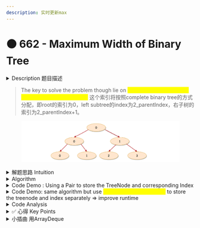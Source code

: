 ```yaml
---
description: 实时更新max
---
```


# 🟠 662 - Maximum Width of Binary Tree

<details>

<summary>Description 题目描述 </summary>

Given the `root` of a binary tree, return _the **maximum width** of the given tree_.

The **maximum width** of a tree is the maximum **width** among all levels.

The **width** of one level is defined as the length between the end-nodes (the leftmost and rightmost non-null nodes), where the null nodes between the end-nodes that would be present in a complete binary tree extending down to that level are also counted into the length calculation.

It is **guaranteed** that the answer will in the range of a **32-bit** signed integer.

```
           1
         /   \
        3     2
       / \     \  
      5   3     9 

Output: 4
Explanation: third level with the length 4 (5,3,null,9).
```

```
          1
         / \
        3   2
       /     \  
      5       9 
     /         \
    6           7
Output: 8
Explanation: fourth level with the length 8 (6,null,null,null,null,null,null,7)
```

<pre><code>          1
         / \
        3   2 
       /        
      5      
<strong>
</strong>Output: 2
Explanation: second level with the length 2 (3,2).
</code></pre>

```
          1
         /  
        3    
       / \       
      5   3     

Output: 2
Explanation: third level with the length 2 (5,3).
```

</details>

> The key to solve the problem though lie on <mark style="color:yellow;">**how we index the nodes that are on the same level.**</mark>  这个索引将按照complete binary tree的方式分配，即root的索引为0，left subtree的index为2_parentIndex，右子树的索引为2_parentIndex+1。

<figure><img src="../../.gitbook/assets/image (2).png" alt=""><figcaption></figcaption></figure>

<details>

<summary>解题思路 Intuition </summary>

intuition: 用level order traversal, 形成每层的一个nested list&#x20;

</details>

<details>

<summary>Algorithm </summary>

<pre><code>我们按照完全二叉树的方式为每个节点分配索引。
根节点的索引为0，左子节点的索引为2parentIndex，右子节点的索引为2parentIndex+1。
所以，树的节点和其对应的索引如下：
    1(0)      [(1, 0)]
   /   \
 3(0)  2(1)   [(3, 0), (2, 1)]   -> 首部索引：0，尾部索引：1，宽度：1 - 0 + 1 = 2
 /
5(0)          [(5, 0)]   -> 首部索引：0，尾部索引：0，宽度：0 - 0 + 1 = 1
==========================================================================
    1(0)      [(1, 0)]
   /   \
 3(0)  2(1)   [(3, 0), (2, 1)]   -> <a data-footnote-ref href="#user-content-fn-1">索引</a>：0，尾部索引：1，宽度：1 - 0 + 1 = 2
 / \     \
5(0) 3(1) 9(3)  [(5, 0), (3, 1), (9, 3)]   -> 首部索引：0，尾部索引：3，宽度：3 - 0 + 1 = 4
</code></pre>

算法步骤：

1. <mark style="color:orange;">**Initialization**</mark>\
   **-** Initialize 一个empty queue，enqueue  <mark style="color:blue;">**root.val及index**</mark> as a <mark style="color:yellow;">**PAIR**</mark>\
   **-** Initialize a variable <mark style="color:yellow;">**maxWidth**</mark> to record the maximum width -- to be updated
2. <mark style="color:orange;">**Loop**</mark>: when the queue is not empty, process each level of the tree
   * <mark style="color:blue;">**Calculate Width**</mark>: Record the indices of the front and end nodes in the queue. \
     The width of this level is `endIndex - frontIndex + 1`.
   * <mark style="color:blue;">**Update Max Width**</mark>: If the calculated width is larger than `maxWidth`, update `maxWidth`.
   * <mark style="color:blue;">**Enqueue Children**</mark>: Traverse each node in the queue (i.e., all nodes at the current level), enqueue their children nodes with their corresponding indices. The index of the left child node is `2 * index`, and the index of the right child node is `2 * index + 1`.
3. 返回所有层中宽度最大的值。

</details>

<details>

<summary>Code Demo : Using  a Pair to store the TreeNode and corresponding Index</summary>

This algorithm computes the maximum width of a binary tree using a <mark style="color:yellow;">**breadth-first search (BFS) approach**</mark>. Here are the steps:

1. <mark style="color:yellow;">**Initialization**</mark>
   1. Initialize an <mark style="color:blue;">**empty queu**</mark>e and add a <mark style="color:blue;">**pair of root and 0**</mark> to it. \
      This pair represents a node and its corresponding index at a given level.
   2. Initialize <mark style="color:blue;">**maxWidth**</mark> as `0`. This variable will <mark style="color:blue;">**keep track of the maximum width of the tree across all levels.**</mark>
2. <mark style="color:yellow;">**Loop**</mark>: Start a <mark style="color:blue;">**WHILE**</mark> loop that continues until the queue is empty. This loop will iterate level by level through the tree.
   1. For each level, record the <mark style="color:blue;">**size**</mark> of the queue, which represents the total number of nodes at this level.
   2. Initialize `left` and `right` variables as `-1`. These variables will hold the indices of the leftmost and rightmost nodes at each level.
   3. Start a <mark style="color:yellow;">**FOR loop**</mark> that iterates `size` times. This loop will process all nodes at the current level.
      1. For each node at the current level, remove the node from the queue and get its index.
      2. If the node is the first at its level (`i == 0`), record its index in `left`. If the node is the last at its level (`i == size - 1`), record its index in `right`.
      3. If the current node has a left child, add a pair of the left child and its corresponding index (`2 * index`) to the queue. If the current node has a right child, add a pair of the right child and its corresponding index (`2 * index + 1`) to the queue.
      4. After processing all nodes at the current level, calculate the width of this level as `right - left + 1`, and update `maxWidth` if the current level's width is greater than `maxWidth`.
3. Finally, return `maxWidth` as the maximum width of the binary tree.

```java
class Solution {
    public int widthOfBinaryTree(TreeNode root) {
     // ========= Initialization ============
        Queue<Pair<TreeNode, Integer>> queue = new LinkedList<>();
        queue.offer(new Pair<>(root, 0));
        int maxWidth = 0;
      
     // ============== Loop ==================
        while (!queue.isEmpty()) {
        
            int size = queue.size();
            int left = -1, right = -1;

            for (int i = 0; i < size; i++) {
                Pair<TreeNode, Integer> pair = queue.poll();
                TreeNode node = pair.getKey();
                int index = pair.getValue();
                
                // check
                if (i == 0) left = index;
                if (i == size - 1) right = index;
                // update queue: check left and right 
                if (node.left != null) {
                    queue.offer(new Pair<>(node.left, 2 * index));
                }
                if (node.right != null) {
                    queue.offer(new Pair<>(node.right, 2 * index + 1));
                }
            }

            maxWidth = Math.max(maxWidth, right - left + 1);
        }

        return maxWidth;
    }
}
```

</details>

<details>

<summary>Code Demo: same algorithm but use <mark style="color:yellow;">TWO QUEUES(linked list)</mark> to store the treenode and index separately => improve runtime</summary>

```java
class Solution {
    public int widthOfBinaryTree(TreeNode root) {
        // ========= Initialization ============
        // Initialization: two empty queue
        Queue<TreeNode> nodeQueue = new LinkedList<>(); // store each node to get the size
        Queue<Integer> indexQueue = new LinkedList<>(); // store each node's level index
        nodeQueue.offer(root);
        indexQueue.offer(0);
        // Initialization: maxWidth = 0 => to be updated
        int maxWidth = 0;
        
        // ============== Loop ==================
        while (!nodeQueue.isEmpty()) {
            int levelSize = nodeQueue.size(); // get the size of iteration
            int frontIndex = -1;
            int endIndex = -1; 

            // start level iteration using FOR lop
            for (int i = 0; i < levelSize; i++) {
                
                TreeNode currNode = nodeQueue.poll();
                int currIndex = indexQueue.poll();

                // check if the index is the front/end index
                if (i == 0) frontIndex = currIndex; // if it is, update the level frontIndex
                if (i == levelSize - 1) endIndex = currIndex; // and endIndex
                
                // check if the currNode have left/right child 
                if (currNode.left != null) {
                    nodeQueue.add(currNode.left);
                    indexQueue.add(currIndex*2);
                } 
                if (currNode.right != null) {
                    nodeQueue.add(currNode.right);
                    indexQueue.add(currIndex*2 + 1);
                }
            }
            // after each level traversal, update the maxWidth
            maxWidth = Math.max(maxWidth, (endIndex - frontIndex + 1));
        }
        return maxWidth;
    }
    
}
```

</details>

<details>

<summary>Code Analysis</summary>

Time Complexity:

The time complexity of this algorithm is O(N), where N is the total number of nodes in the tree. This is because the algorithm processes each node exactly once.

Space Complexity:

The space complexity of this algorithm is O(N), where N is the total number of nodes in the tree. This is because in the worst case, the queue might need to store all the leaf nodes at the deepest level. In a complete binary tree, the deepest level could have N/2 nodes, so the space complexity is O(N).

</details>

<details>

<summary>✅ 心得 Key Points</summary>

* 害 用<mark style="color:yellow;">**bfs的路径**</mark>不熟悉，用queue的while + for loop 不能怕
* 还有一个是要一直update一个maxWidth的value,
* 这道题medium的点在于对每个<mark style="color:yellow;">**level的node的index的标记**</mark>，这个是第一次遇到
  * 以及<mark style="color:red;">**root index**</mark> = 0, <mark style="color:red;">**left child**</mark> = 2\*ParentIndex, <mark style="color:red;">**right child**</mark> = 2\*ParentIndex + 1
  * 以及<mark style="color:red;">**width**</mark>的理解 <mark style="color:blue;">**rightIndex - leftIndex + 1**</mark>
* 用到了<mark style="color:yellow;">**Pair**</mark>，对于pair来讲java有build in 的class，可以直接调用，但是initiliaztion之类的很容易出错
* 也可以不用pair，建立两个queue: linked list
* gpt4还说用ArrayDequeu来储存queue，算了吧

</details>

<details>

<summary>小插曲 用ArrayDeque</summary>

`ArrayDeque` is a class in Java that provides a way to apply resizable-array and implements the `Deque` interface. It is also known as "Array Double Ended Queue" because it can add or remove elements from both ends.

`ArrayDeque` is faster than `Stack` when used as a stack, and faster than `LinkedList` when used as a queue. Most `ArrayDeque` operations run in amortized constant time.

Here are some important points about `ArrayDeque`:

1. It does not have capacity restrictions; it grows as necessary to support operations.
2. `null` elements are prohibited in the `ArrayDeque`.
3. They are not thread-safe; in the absence of external synchronization, `ArrayDeque` does not support concurrent access by multiple threads.
4. This class is likely to be faster than `Stack` when used as a stack, and faster than `LinkedList` when used as a queue.

Here is a simple example of how to use `ArrayDeque`:

```java
import java.util.ArrayDeque;
import java.util.Deque;

public class Main {
    public static void main(String[] args) {
        Deque<String> deque = new ArrayDeque<>();

        // Add elements.
        deque.add("Element 1 (Tail)");
        deque.addFirst("Element 2 (Head)");
        deque.addLast("Element 3 (Tail)");
        deque.push("Element 4 (Head)"); // Adds to the head
        deque.offer("Element 5 (Tail)");
        deque.offerFirst("Element 6 (Head)");
        deque.offerLast("Element 7 (Tail)");

        // Iterate through the deque elements.
        for (String element : deque) {
            System.out.println("Element : " + element);
        }

        // Remove elements.
        deque.removeFirst();
        deque.removeLast();
        deque.pop();

        System.out.println("Deque after removing elements: " + deque);
    }
}
```

This code shows how to add elements to the head and tail of an `ArrayDeque`, iterate over its elements, and remove elements from the head and tail.\


```java
import java.util.*;

class Solution {
    public int widthOfBinaryTree(TreeNode root) {
        Deque<TreeNode> nodeQueue = new ArrayDeque<>();
        Deque<Integer> indexQueue = new ArrayDeque<>();
        nodeQueue.offer(root);
        indexQueue.offer(0);
        int maxWidth = 0;

        while (!nodeQueue.isEmpty()) {
            int size = nodeQueue.size();
            int left = -1, right = -1;

            for (int i = 0; i < size; i++) {
                TreeNode node = nodeQueue.poll();
                int index = indexQueue.poll();

                if (i == 0) left = index;
                if (i == size - 1) right = index;

                if (node.left != null) {
                    nodeQueue.offer(node.left);
                    indexQueue.offer(2 * index);
                }
                if (node.right != null) {
                    nodeQueue.offer(node.right);
                    indexQueue.offer(2 * index + 1);
                }
            }

            maxWidth = Math.max(maxWidth, right - left + 1);
        }

        return maxWidth;
    }
}
```

</details>



[^1]: 

